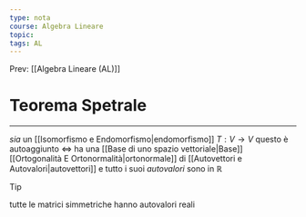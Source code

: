 ```yaml
---
type: nota
course: Algebra Lineare
topic: 
tags: AL
---
```


Prev: [[Algebra Lineare (AL)]]

# Teorema Spetrale
---
_sia_ un [[Isomorfismo e Endomorfismo|endomorfismo]] $T:V \rightarrow V$ 
questo è autoaggiunto $\iff$ ha una [[Base di uno spazio vettoriale|Base]] [[Ortogonalità E Ortonormalità|ortonormale]] di [[Autovettori e Autovalori|autovettori]] e tutto i suoi _autovalori_ sono in $\mathbb{R}$


>[!tip]
>tutte le matrici simmetriche hanno autovalori reali